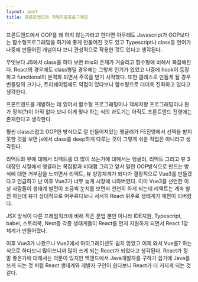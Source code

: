 ```yaml
---
layout: post
title: 프론트엔드와 객체지향프로그래밍
---
```


프론트엔드에서 OOP를 왜 하지 않는가라고 한다면 아무래도 Javascript가 OOP보다는 함수형프로그래밍을 하기에 좋게 만들어진 것도 있고
Typescript나 class등 언어가 나중에 만들어진 개념이다 보니 관성적으로 작용한 것도 있다고 생각된다.

무엇보다 JS에서 class를 하다 보면 this의 존재가 거슬리고 함수형에 비해서 복잡해진다.
React의 경우에도 class형일 경우에는 그렇게 인기가 없었고 나중에 hook이 등장하고 functional이 본격화 되면서 주목을 받기 시작했다.
또한 클래스로 만들게 될 경우 번들링의 크기나, 트리쉐이킹에도 약점이 있다보니 함수형으로 더더욱 진화하고 있다고 생각한다.

프론트엔드를 개발하는 데 있어서 함수형 프로그래밍이나 객체지향 프로그래밍이나 뭔가 정석(?)이 아직 없다 보니 
이게 맞나 하는 식의 과도기는 아직도 프론트엔드 진영에는 존재한다고 생각한다.

훨씬 class스럽고 OOP한 방식으로 잘 만들어져있는 앵귤러가 FE진영에서 선택을 받지 못한 것을 보면
js에서 class를 deep하게 다루는 것이 그렇게 쉬운 작업은 아니라고 생각된다.

리액트와 뷰에 대해서 리액트를 더 많이 쓰는가에 대해서는 앵귤러, 리액트 그리고 뷰 3대장인 시절에서
앵귤러는 복잡함과 비대함 그리고 앞서 말한 OOP방식으로 만드는 방식에 대한 거부감을 느끼면서
리액트, 뷰 양강체계가 되다가 결정적으로 Vue3를 만들겠다고 언급하고 난 이후 Vue3가 너무 늦게 시장에 나와버렸다.
이미 Vue3를 선언한 이상 사람들이 생태계 발전이 조금씩 눈치를 보면서 천천히 하게 되는데 
리액트는 계속 발전 하는데 뷰가 상대적으로 머무르다보니 서서히 React 위주로 생태계가 재편이 되버렸다.

JSX 방식이 다른 프레임워크에 비해 적은 문법 뿐만 아니라 IDE지원, Typescript, babel, 스토리북,
Next등 각종 생태계들이 React를 먼저 지원하게 되면서 React 1강 체계가 만들어졌다.

이후 Vue3가 나왔으나 Vue2에서 마이그레이션도 쉽지 않았고 이제 와서 Vue를? 하는 식으로 하다보니 많이쓰니까 많이 쓰게 되는 React가 되었다고 생각된다. 
React가 정말 좋은가에 대해서는 의문이 있지만 백엔드에서 Java개발자를 구하기 쉽기에 Java를 쓰게 되는 것 처럼 React 생태계와 개발자 구인이 쉽다보니 React가 더 커지게 되는 것 같다.

